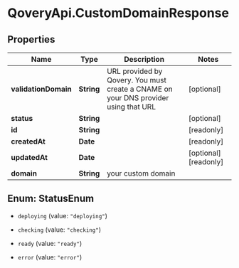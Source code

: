 # QoveryApi.CustomDomainResponse

## Properties

Name | Type | Description | Notes
------------ | ------------- | ------------- | -------------
**validationDomain** | **String** | URL provided by Qovery. You must create a CNAME on your DNS provider using that URL | [optional] 
**status** | **String** |  | [optional] 
**id** | **String** |  | [readonly] 
**createdAt** | **Date** |  | [readonly] 
**updatedAt** | **Date** |  | [optional] [readonly] 
**domain** | **String** | your custom domain | 



## Enum: StatusEnum


* `deploying` (value: `"deploying"`)

* `checking` (value: `"checking"`)

* `ready` (value: `"ready"`)

* `error` (value: `"error"`)




